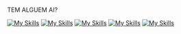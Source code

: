 TEM ALGUEM AI?




[![My Skills](https://skillicons.dev/icons?i=js,ts,angular,nestjs)](https://skillicons.dev)
[![My Skills](https://skillicons.dev/icons?i=php,laravel)](https://skillicons.dev)
[![My Skills](https://skillicons.dev/icons?i=mysql,redis,mongodb)](https://skillicons.dev)
[![My Skills](https://skillicons.dev/icons?i=rabbitmq)](https://skillicons.dev)
[![My Skills](https://skillicons.dev/icons?i=docker,gcp,debian,c)](https://skillicons.dev)

